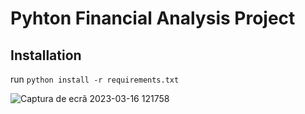 # Pyhton Financial Analysis Project

## Installation 
run `python install -r requirements.txt`

![Captura de ecrã 2023-03-16 121758](https://user-images.githubusercontent.com/118630526/225615044-a795bbff-5933-436c-9385-59970233743d.png)

